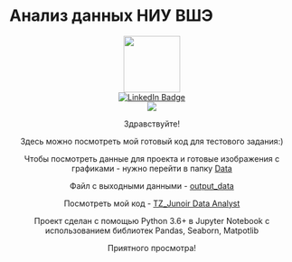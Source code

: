  # Анализ данных НИУ ВШЭ
<div id="header" align="center">
  <img src="https://media.giphy.com/media/M9gbBd9nbDrOTu1Mqx/giphy.gif" width="100"/>
</div>
<div align="center">
<div id="badges">
  <a href="https://www.linkedin.com/in/denis-davydovich-38a296204/">
    <img src="https://img.shields.io/badge/LinkedIn-blue?style=for-the-badge&logo=linkedin&logoColor=white" alt="LinkedIn Badge"/>
  </a>
<div id="badges">
  <a href="https://hh.ru/resume/ccf212beff09ed34750039ed1f7351464e7435">
    <img src="https://img.shields.io/badge/HeadHunter-red?style=for-the-badge&logo=HeadHunter&logoColor=white)"/>
  </a>
</div>
  
Здравствуйте! 

Здесь можно посмотреть мой готовый код для тестового задания:)  

Чтобы посмотреть данные для проекта и готовые изображения с графиками - нужно перейти в папку [Data](https://github.com/denisdavydovich/test_data_analyst/tree/main/Data)

Файл с выходными данными - [output_data](https://github.com/denisdavydovich/test_data_analyst/blob/main/Data/output_data.csv)

Посмотреть мой код -  [TZ_Junoir Data Analyst](https://github.com/denisdavydovich/test_data_analyst/blob/main/TZ_Junior%20Data%20Analyst.py) 

Проект сделан с помощью Python 3.6+ в Jupyter Notebook c использованием библиотек Pandas, Seaborn, Matpotlib

Приятного просмотра!
